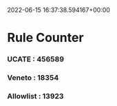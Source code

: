 2022-06-15 16:37:38.594167+00:00
# Rule Counter 
 ### UCATE : 456589

 ### Veneto : 18354

 ### Allowlist : 13923
